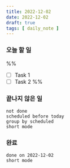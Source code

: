 ```yaml
---
title: 2022-12-02
date: 2022-12-02
draft: true
tags: [ daily_note ]
---
```


### 오늘 할 일
%%
- [ ] Task 1
- [ ] Task 2
%%

### 끝나지 않은 일
```tasks
not done
scheduled before today
group by scheduled
short mode
```

### 완료
```tasks
done on 2022-12-02
short mode
```